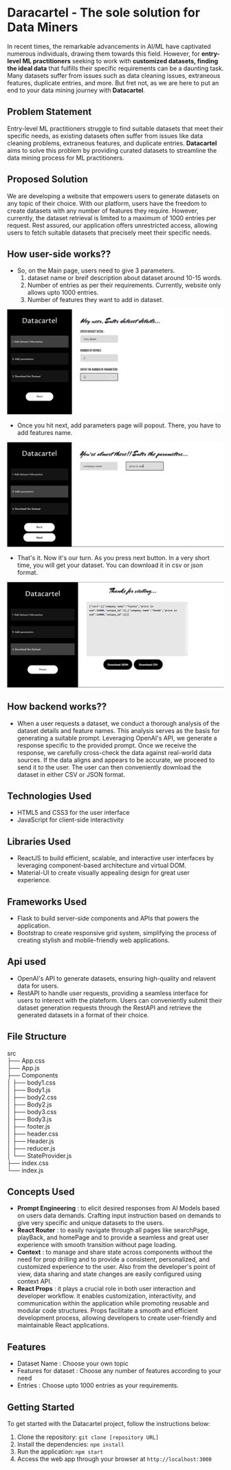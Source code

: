 # Daracartel - The sole solution for Data Miners

In recent times, the remarkable advancements in AI/ML have captivated numerous individuals, drawing them towards this field. However, for **entry-level ML practitioners** seeking to work with **customized datasets, finding the ideal data** that fulfills their specific requirements can be a daunting task. Many datasets suffer from issues such as data cleaning issues, extraneous features, duplicate entries, and more. But fret not, as we are here to put an end to your data mining journey with **Datacartel**.

## Problem Statement

Entry-level ML practitioners struggle to find suitable datasets that meet their specific needs, as existing datasets often suffer from issues like data cleaning problems, extraneous features, and duplicate entries. **Datacartel** aims to solve this problem by providing curated datasets to streamline the data mining process for ML practitioners.

## Proposed Solution

We are developing a website that empowers users to generate datasets on any topic of their choice. With our platform, users have the freedom to create datasets with any number of features they require. However, currently, the dataset retrieval is limited to a maximum of 1000 entries per request. Rest assured, our application offers unrestricted access, allowing users to fetch suitable datasets that precisely meet their specific needs.

## How user-side works??

* So, on the Main page, users need to give 3 parameters.
    1. dataset name or breif description about dataset around 10-15 words.
    2. Number of entries as per their requirements. Currently, website only allows upto 1000 entries.
    3. Number of features they want to add in dataset.

![Home Page](/Images/image.png)

* Once you hit next, add parameters page will popout. There, you have to add features name.

![Parameters Page](/Images/image-1.png)

* That's it. Now it's our turn. As you press next button. In a very short time, you will get your dataset. You can download it in csv or json format.

![Final Page](/Images/image-2.png)

## How backend works??

* When a user requests a dataset, we conduct a thorough analysis of the dataset details and feature names. This analysis serves as the basis for generating a suitable prompt. Leveraging OpenAI's API, we generate a response specific to the provided prompt. Once we receive the response, we carefully cross-check the data against real-world data sources. If the data aligns and appears to be accurate, we proceed to send it to the user. The user can then conveniently download the dataset in either CSV or JSON format.

## Technologies Used

- HTML5 and CSS3 for the user interface
- JavaScript for client-side interactivity

## Libraries Used

- ReactJS to build efficient, scalable, and interactive user interfaces by leveraging component-based architecture and virtual DOM.
- Material-UI to create visually appealing design for great user experience.

## Frameworks Used

- Flask to build server-side components and APIs that powers the application.
- Bootstrap to create responsive grid system, simplifying the process of creating stylish and mobile-friendly web applications.

## Api used

- OpenAI's API to generate datasets, ensuring high-quality and relavent data for users.
- RestAPI to handle user requests, providing a seamless interface for users to interect with the plateform. Users can conveniently submit their dataset generation requests through the RestAPI and retrieve the generated datasets in a format of their choice.

## File Structure

src <br>
├── App.css <br>
├── App.js <br>
├── Components <br>
│   ├── body1.css <br>
│   ├── Body1.js <br>
│   ├── body2.css <br>
│   ├── Body2.js <br>
│   ├── body3.css <br>
│   ├── Body3.js <br>
│   ├── footer.js <br>
│   ├── header.css <br>
│   ├── Header.js <br>
│   ├── reducer.js <br> 
│   └── StateProvider.js <br>
├── index.css <br>
└── index.js <br>

## Concepts Used

- <b>Prompt Engineering</b> : to elicit desired responses from AI Models based on users data demands. Crafting input instruction based on demands to give very specific and unique datasets to the users.
- <b>React Router</b> : to easily navigate through all pages like searchPage, playBack, and homePage and to provide a seamless and great user experience with smooth transition without page loading. 
- <b>Context</b> : to manage and share state across components without the need for prop drilling and to provide a consistent, personalized, and customized experience to the user. Also from the developer's point of view, data sharing and state changes are easily configured using context API.
- <b>React Props</b> : it plays a crucial role in both user interaction and developer workflow. it enables customization, interactivity, and communication within the application while promoting reusable and modular code structures. Props facilitate a smooth and efficient development process, allowing developers to create user-friendly and maintainable React applications.

## Features

- Dataset Name : Choose your own topic
- Features for dataset : Choose any number of features according to your need
- Entries : Choose upto 1000 entries as your requirements.

## Getting Started

To get started with the Datacartel project, follow the instructions below:

1. Clone the repository: `git clone [repository URL]`
2. Install the dependencies: `npm install`
3. Run the application: `npm start`
4. Access the web app through your browser at `http://localhost:3000`
